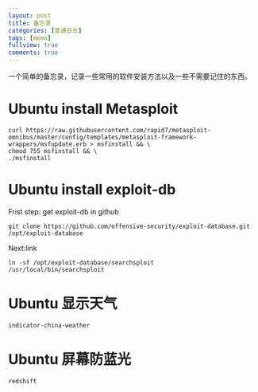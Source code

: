 ```yaml
---
layout: post
title: 备忘录
categories: [普通日志]
tags: [memo]
fullview: true
comments: true
---
```

一个简单的备忘录，记录一些常用的软件安装方法以及一些不需要记住的东西。

# Ubuntu install Metasploit

<pre><code>curl https://raw.githubusercontent.com/rapid7/metasploit-omnibus/master/config/templates/metasploit-framework-wrappers/msfupdate.erb > msfinstall && \
chmod 755 msfinstall && \
./msfinstall</code></pre>

# Ubuntu install exploit-db

Frist step: get exploit-db in github

<pre><code>git clone https://github.com/offensive-security/exploit-database.git /opt/exploit-database
</code></pre>

Next:link 

<code>ln -sf /opt/exploit-database/searchsploit /usr/local/bin/searchsploit</code>

# Ubuntu 显示天气

    indicator-china-weather

# Ubuntu 屏幕防蓝光

    redshift